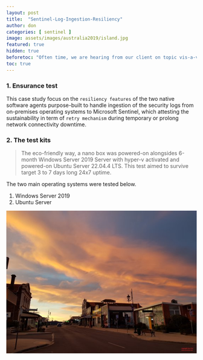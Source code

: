 ```yaml
---
layout: post
title:  "Sentinel-Log-Ingestion-Resiliency"
author: don
categories: [ sentinel ]
image: assets/images/australia2019/island.jpg
featured: true
hidden: true
beforetoc: "Often time, we are hearing from our client on topic vis-a-vis know-how addressing security log ingestion capable of sustaining intermittent or periodic network connectivity failure."
toc: true
---
```


### 1. Ensurance test
This case study focus on the `resiliency features` of the two native software agents purpose-built to handle ingestion of the security logs from on-premises operating systems to Microsoft Sentinel, which attesting the sustainability in term of `retry mechanism` during temporary or prolong network connectivity downtime.

### 2. The test kits
> The eco-friendly way, a nano box was powered-on alongsides 6-month Windows Server 2019 Server with hyper-v activated and powered-on Ubuntu Server 22.04.4 LTS. This test aimed to survive target 3 to 7 days long 24x7 uptime.
 
The two main operating systems were tested below.

1. Windows Server 2019
2. Ubuntu Server

![walking](/assets/images/australia2019/island.jpg)

